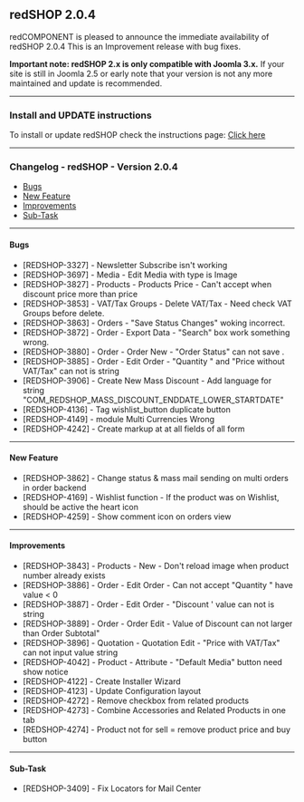 ## redSHOP 2.0.4
redCOMPONENT is pleased to announce the immediate availability of redSHOP 2.0.4 This is an Improvement release with bug fixes.

<b>Important note: redSHOP 2.x is only compatible with Joomla 3.x.</b> If your site is still in Joomla 2.5 or early note that your version is not any more maintained and update is recommended.

<hr>

### Install and UPDATE instructions
<!-- We need change the url -->
To install or update redSHOP check the instructions page: <a href="https://docs.redcomponent.com/article/125-updating-redshop">Click here</a>

<hr>

### Changelog - redSHOP - Version 2.0.4

<ul>
<li><a href="#bugs">Bugs</a>
<li><a href="#newFeature">New Feature</a>
<li><a href="#improvements">Improvements</a>
<li><a href="#subTask">Sub-Task</a>
</ul>

<hr>

<h4 id="bugs">Bugs</h4>

<ul>
<li>[REDSHOP-3327] - Newsletter Subscribe isn't working
<li>[REDSHOP-3697] - Media - Edit Media with type is Image
<li>[REDSHOP-3827] - Products - Products Price - Can't accept when discount price more than price
<li>[REDSHOP-3853] - VAT/Tax Groups - Delete VAT/Tax - Need check VAT Groups before delete.
<li>[REDSHOP-3863] - Orders - "Save Status Changes" woking incorrect.
<li>[REDSHOP-3872] - Order - Export Data - "Search" box work something wrong.
<li>[REDSHOP-3880] - Order - Order New - "Order Status" can not save .
<li>[REDSHOP-3885] - Order - Edit Order - "Quantity " and "Price without VAT/Tax" can not is string
<li>[REDSHOP-3906] - Create New Mass Discount - Add language for string "COM_REDSHOP_MASS_DISCOUNT_ENDDATE_LOWER_STARTDATE"
<li>[REDSHOP-4136] - Tag wishlist_button duplicate button
<li>[REDSHOP-4149] - module Multi Currencies Wrong
<li>[REDSHOP-4242] - Create markup at at all fields of all form
</ul>

<hr>

<h4 id="newFeature">New Feature</h4>

<ul>
<li>[REDSHOP-3862] - Change status & mass mail sending on multi orders in order backend
<li>[REDSHOP-4169] - Wishlist function - If the product was on Wishlist, should be active the heart icon
<li>[REDSHOP-4259] - Show comment icon on orders view
</ul>

<hr>

<h4 id="improvements">Improvements</h4>

<ul>
<li>[REDSHOP-3843] - Products - New - Don't reload image when product number already exists
<li>[REDSHOP-3886] - Order - Edit Order - Can not accept "Quantity " have value < 0
<li>[REDSHOP-3887] - Order - Edit Order - "Discount ' value can not is string
<li>[REDSHOP-3889] - Order - Order Edit - Value of Discount can not larger than Order Subtotal"
<li>[REDSHOP-3896] - Quotation - Quotation Edit - "Price with VAT/Tax" can not input value string
<li>[REDSHOP-4042] - Product - Attribute - "Default Media" button need show notice
<li>[REDSHOP-4122] - Create Installer Wizard
<li>[REDSHOP-4123] - Update Configuration layout
<li>[REDSHOP-4272] - Remove checkbox from related products
<li>[REDSHOP-4273] - Combine Accessories and Related Products in one tab
<li>[REDSHOP-4274] - Product not for sell = remove product price and buy button
</ul>

<hr>

<h4 id="subTask">Sub-Task</h4>

<ul>
<li>[REDSHOP-3409] - Fix Locators for Mail Center
</ul>